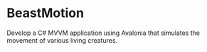 # BeastMotion
Develop a C# MVVM application using Avalonia that simulates the movement of various living creatures.
